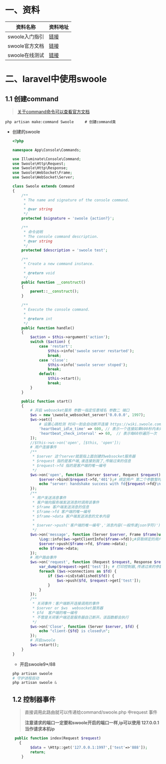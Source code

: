 #  一、资料

| 资料名称       | 资料地址                                         |
| -------------- | ------------------------------------------------ |
| swoole入门指引 | [链接](https://wiki.swoole.com/wiki/page/1.html) |
| swoole官方文档 | [链接](https://wiki.swoole.com/#/)               |
| swoole在线测试 | [链接](http://coolaf.com/tool/chattest)          |

# 二、laravel中使用swoole

## 1.1 创建command

> [关于command命令可以查看官方文档](https://learnku.com/docs/laravel/8.x/artisan/9387#tinker)  

```shell
php artisan make:command Swoole     # 创建command类
```

- 创建的swoole

  ```php
  <?php
  
  namespace App\Console\Commands;
  
  use Illuminate\Console\Command;
  use Swoole\Http\Request;
  use Swoole\Http\Response;
  use Swoole\WebSocket\Frame;
  use Swoole\WebSocket\Server;
  
  class Swoole extends Command
  {
      /**
       * The name and signature of the console command.
       *
       * @var string
       */
      protected $signature = 'swoole {action?}';
  
      /**
       * 命令说明
       * The console command description.
       * @var string
       */
      protected $description = 'swoole test';
  
      /**
       * Create a new command instance.
       *
       * @return void
       */
      public function __construct()
      {
          parent::__construct();
      }
  
      /**
       * Execute the console command.
       *
       * @return int
       */
      public function handle()
      {
          $action = $this->argument('action');
          switch ($action) {
              case 'restart':
                  $this->info('swoole server restarted');
                  break;
              case 'close':
                  $this->info('swoole server stoped');
                  break;
              default:
                  $this->start();
                  break;
          }
      }
  
      public function start()
      {
          # 开启 websocket服务 参数一指定任意域名 参数二 端口
          $ws = new \swoole_websocket_server('0.0.0.0', 1997);
          $ws->set([
              # 设置心跳检测 时间一到会自动断开连接 https://wiki.swoole.com/#/server/setting?id=heartbeat_check_interval
              'heartbeat_idle_time' => 600, // 表示一个连接如果600秒内未向服务器发送任何数据，此连接将被强制关闭
              'heartbeat_check_interval' => 60,  // 表示每60秒遍历一次
          ]);
          //$this->ws->on('open', [$this, 'open']);
          # 用户连接事件
          /**
           * $server 这个server就是指上面创建的websocket服务器
           * $request 指的是客户端,谁连接到我了,传输过来的信息
           * $request->fd 指的是客户端的唯一编号
           */
          $ws->on('open', function (Server $server, Request $request) {
              $server->bind($request->fd,'401');# 绑定用户 第二个参数暂时写死
              echo "server: handshake success with fd{$request->fd}\n";
          });
          /**
           * 用户发送消息事件
           * 客户端向服务端发送消息时调用该事件
           * $frame 客户端发送消息的信息
           * $frame->fd 客户端的唯一编号
           * $frame->data 客户端发送消息的文本内容
           *
           * $server->push('客户端的唯一编号','消息内容(一般传递json字符)'); 服务器向指定的客户端发送消息
           */
          $ws->on('message', function (Server $server, Frame $frame)use ($ws) {
              \Log::info($ws->getClientInfo($frame->fd));#获取绑定的用户信息 记得linux开启storage/logs 写入权限
              $server->push($frame->fd, $frame->data);
              echo $frame->data;
          });
          # 用户路由事件
          $ws->on('request', function (Request $request, Response $response) use ($ws) {
              var_dump($request->get['test']); # 打印控制器,传递过来的参数
              foreach ($ws->connections as $fd) {
                  if ($ws->isEstablished($fd)) {
                      $ws->push($fd, $request->get['test']);
                  }
              }
          });
          /**
           * 关闭事件：客户端断开连接调用的事件
           * $server or $ws  websocket服务器
           * $fd  客户端的唯一编号
           * 不管是关闭客户端还是服务器自己断开。该函数都会执行
           */
          $ws->on('Close', function (Server $server, $fd) {
              echo "client-{$fd} is closed\n";
          });
          # 开启swoole
          $ws->start();
      }
  }
  
  ```
  
  - 开启swoole9*/88
  
   ```php
   php artisan swoole
   # 守护进程启动
   php artisan swoole &    
   ```
  
  
  
  ## 1.2 控制器事件
  
  > 直接调用此路由就可以传递给command/swoole.php	中request 事件
  >
  > **注意请求的端口一定要和swoole开启的端口一样,ip可以使用 127.0.0.1当作请求本机ip**
  
  ```php
   public function index(Request $request)
     {
          $data = \Http::get('127.0.0.1:1997',['test'=>'888']);
          return;
      }
  ```
  
  